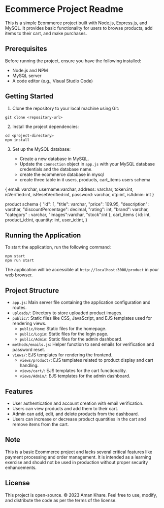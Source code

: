 # Ecommerce Project Readme

This is a simple Ecommerce project built with Node.js, Express.js, and MySQL. It provides basic functionality for users to browse products, add items to their cart, and make purchases.

## Prerequisites

Before running the project, ensure you have the following installed:

- Node.js and NPM
- MySQL server
- A code editor (e.g., Visual Studio Code)

## Getting Started

1. Clone the repository to your local machine using Git:

```
git clone <repository-url>
```

2. Install the project dependencies:

```
cd <project-directory>
npm install
```

3. Set up the MySQL database:

   - Create a new database in MySQL.
   - Update the `connection` object in `app.js` with your MySQL database credentials and the database name.
   - create the ecommerce database in mysql
   - create three table in it users, products, cart_items
  users schema

  {
    email: varchar,
    username:varchar,
    address: varchar,
    token:int,
    isVerified:int,
    isResetVerified:int,
    password: varchar,
    otp:int,
    isAdmin: int
  }

  product schema
   {
   "id": 1,
   "title": varchar,
   "price": 109.95,
   "description": varchar,
   "discountPercentage": decimal,
   "rating": int,
   "brand": varchar,
    "category" : varchar,
   "images":varchar,
   "stock":int
   },
  cart_items
  {
    id: int,
    product_id:int,
    quantity: int,
    user_id:int,
  }

## Running the Application

To start the application, run the following command:

```
npm start
npm run start
```

The application will be accessible at `http://localhost:3000/product` in your web browser.

## Project Structure

- `app.js`: Main server file containing the application configuration and routes.
- `uploads/`: Directory to store uploaded product images.
- `public/`: Static files like CSS, JavaScript, and EJS templates used for rendering views.
  - `public/Home`: Static files for the homepage.
  - `public/Login`: Static files for the login page.
  - `public/Admin`: Static files for the admin dashboard.
- `methods/emails.js`: Helper function to send emails for verification and password reset.
- `views/`: EJS templates for rendering the frontend.
  - `views/product/`: EJS templates related to product display and cart handling.
  - `views/cart/`: EJS templates for the cart functionality.
  - `views/Admin/`: EJS templates for the admin dashboard.

## Features

- User authentication and account creation with email verification.
- Users can view products and add them to their cart.
- Admin can add, edit, and delete products from the dashboard.
- Users can increase or decrease product quantities in the cart and remove items from the cart.

## Note

This is a basic Ecommerce project and lacks several critical features like payment processing and order management. It is intended as a learning exercise and should not be used in production without proper security enhancements.

## License

This project is open-source. © 2023 Aman Khare. Feel free to use, modify, and distribute the code as per the terms of the license.
